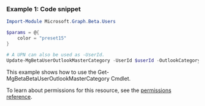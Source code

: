 ### Example 1: Code snippet

```powershellImport-Module Microsoft.Graph.Beta.Users

$params = @{
	color = "preset15"
}

# A UPN can also be used as -UserId.
Update-MgBetaUserOutlookMasterCategory -UserId $userId -OutlookCategoryId $outlookCategoryId -BodyParameter $params
```
This example shows how to use the Get-MgBetaBetaUserOutlookMasterCategory Cmdlet.
To learn about permissions for this resource, see the [permissions reference](/graph/permissions-reference).

